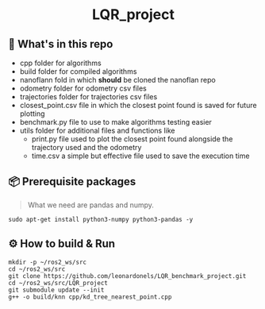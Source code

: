 <div align="center">
    <h1>LQR_project</h1>
</div>

## :open_file_folder: What's in this repo

* cpp folder for algorithms
* build folder for compiled algorithms
* nanoflann fold in which **should** be cloned the nanoflan repo
* odometry folder for odometry csv files
* trajectories folder for trajectories csv files
* closest_point.csv file in which the closest point found is saved for future plotting
* benchmark.py file to use to make algorithms testing easier
* utils folder for additional files and functions like
    * print.py file used to plot the closest point found alongside the trajectory used and the odometry 
    * time.csv a simple but effective file used to save the execution time

## :package: Prerequisite packages
> What we need are pandas and numpy.

```commandline
sudo apt-get install python3-numpy python3-pandas -y
```
## :gear: How to build & Run
```commandline
mkdir -p ~/ros2_ws/src
cd ~/ros2_ws/src
git clone https://github.com/leonardonels/LQR_benchmark_project.git
cd ~/ros2_ws/src/LQR_project
git submodule update --init
g++ -o build/knn cpp/kd_tree_nearest_point.cpp
```

